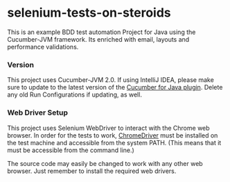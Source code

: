 # selenium-tests-on-steroids
This is an example BDD test automation Project for Java using the Cucumber-JVM framework.
Its enriched with email, layouts and performance validations.

### Version
This project uses Cucumber-JVM 2.0.
If using IntelliJ IDEA, please make sure to update to the latest version of the
[Cucumber for Java plugin](https://plugins.jetbrains.com/plugin/7212-cucumber-for-java).
Delete any old Run Configurations if updating, as well.

### Web Driver Setup
This project uses Selenium WebDriver to interact with the Chrome web browser.
In order for the tests to work, [ChromeDriver](https://sites.google.com/a/chromium.org/chromedriver/)
must be installed on the test machine and accessible from the system PATH.
(This means that it must be accessible from the command line.)

The source code may easily be changed to work with any other web browser.
Just remember to install the required web drivers.



